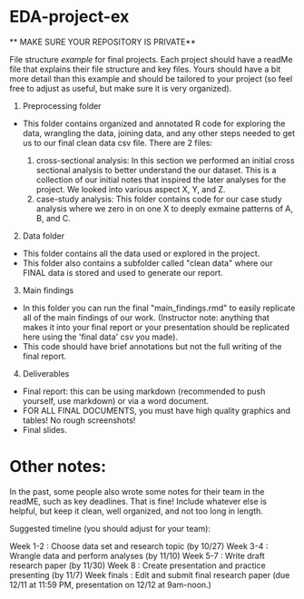 # EDA-project-ex

** MAKE SURE YOUR REPOSITORY IS PRIVATE**

File structure *example* for final projects. Each project should have a readMe file that explains their file structure and key files. Yours should have a bit more detail than this example and should be tailored to your project (so feel free to adjust as useful, but make sure it is very organized).

1. Preprocessing folder

- This folder contains organized and annotated R code for exploring the data, wrangling the data, joining data, and any other steps needed to get us to our final clean data csv file. There are 2 files:

    1. cross-sectional analysis: In this section we performed an initial cross sectional analysis to better understand the our dataset. This is a collection of our initial notes that inspired the later analyses for the project. We looked into various aspect X, Y, and Z.
    2. case-study analysis: This folder contains code for our case study analysis where we zero in on one X to deeply exmaine patterns of A, B, and C.

2. Data folder

- This folder contains all the data used or explored in the project.
- This folder also contains a subfolder called "clean data" where our FINAL data is stored and used to generate our report.

3. Main findings

- In this folder you can run the final "main_findings.rmd" to easily replicate all of the main findings of our work. (Instructor note: anything that makes it into your final report or your presentation should be replicated here using the 'final data' csv you made).
- This code should have brief annotations but not the full writing of the final report.

4. Deliverables

- Final report: this can be using markdown (recommended to push yourself, use markdown) or via a word document.
- FOR ALL FINAL DOCUMENTS, you must have high quality graphics and tables! No rough screenshots!
- Final slides.

# Other notes:

In the past, some people also wrote some notes for their team in the readME, such as key deadlines. That is fine! Include whatever else is helpful, but keep it clean, well organized, and not too long in length.

Suggested timeline (you should adjust for your team):

Week 1-2 : Choose data set and research topic (by 10/27)
Week 3-4 : Wrangle data and perform analyses (by 11/10)
Week 5-7 : Write draft research paper (by 11/30)
Week 8 : Create presentation and practice presenting (by 11/7)
Week finals : Edit and submit final research paper (due 12/11 at 11:59 PM, presentation on 12/12 at 9am-noon.)
